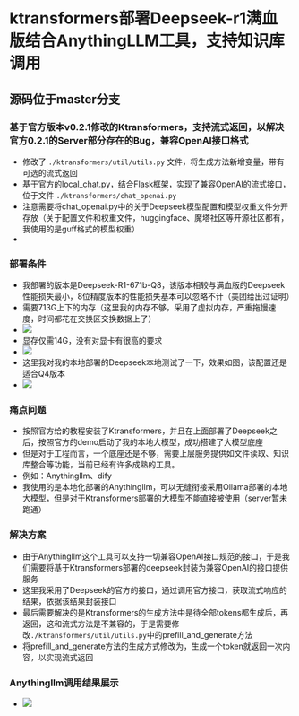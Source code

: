 # ktransformers部署Deepseek-r1满血版结合AnythingLLM工具，支持知识库调用
##  源码位于master分支
### 基于官方版本v0.2.1修改的Ktransformers，支持流式返回，以解决官方0.2.1的Server部分存在的Bug，兼容OpenAI接口格式

- 修改了  `./ktransformers/util/utils.py` 文件，将生成方法新增变量，带有可选的流式返回
- 基于官方的local_chat.py，结合Flask框架，实现了兼容OpenAI的流式接口，位于文件  `./ktransformers/chat_openai.py`
- 注意需要将chat_openai.py中的关于Deepseek模型配置和模型权重文件分开存放（关于配置文件和权重文件，huggingface、魔塔社区等开源社区都有，我使用的是guff格式的模型权重）
- 

### 部署条件
- 我部署的版本是Deepseek-R1-671b-Q8，该版本相较与满血版的Deepseek性能损失最小，8位精度版本的性能损失基本可以忽略不计（美团给出过证明）
- 需要713G上下的内存（这里我的内存不够，采用了虚拟内存，严重拖慢速度，时间都花在交换区交换数据上了）
- ![](MEM.png)
- 显存仅需14G，没有对显卡有很高的要求
- ![](nvidia-smi.png)
- 这里我对我的本地部署的Deepseek本地测试了一下，效果如图，该配置还是适合Q4版本
- ![](cmd-output.png)

###  痛点问题
-  按照官方给的教程安装了Ktransformers，并且在上面部署了Deepseek之后，按照官方的demo启动了我的本地大模型，成功搭建了大模型底座
-  但是对于工程而言，一个底座还是不够，需要上层服务提供如文件读取、知识库整合等功能，当前已经有许多成熟的工具。
-  例如：Anythingllm、dify
-  我使用的是本地化部署的Anythingllm，可以无缝衔接采用Ollama部署的本地大模型，但是对于Ktransformers部署的大模型不能直接被使用（server暂未跑通）

###  解决方案
-  由于Anythingllm这个工具可以支持一切兼容OpenAI接口规范的接口，于是我们需要将基于Ktransformers部署的deepseek封装为兼容OpenAI的接口提供服务
-  这里我采用了Deepseek的官方的接口，通过调用官方接口，获取流式响应的结果，依据该结果封装接口
-  最后需要解决的是Ktransformers的生成方法中是待全部tokens都生成后，再返回，这和流式方法是不兼容的，于是需要修改`./ktransformers/util/utils.py`中的prefill_and_generate方法
-  将prefill_and_generate方法的生成方式修改为，生成一个token就返回一次内容，以实现流式返回

###  Anythingllm调用结果展示
-  ![](anythingllm_demo.png)
